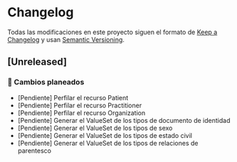 # Changelog
Todas las modificaciones en este proyecto siguen el formato de [Keep a Changelog](https://keepachangelog.com/en/1.0.0/) y usan [Semantic Versioning](https://semver.org/).

## [Unreleased]
### 🔄 Cambios planeados
- [Pendiente] Perfilar el recurso Patient
- [Pendiente] Perfilar el recurso Practitioner
- [Pendiente] Perfilar el recurso Organization
- [Pendiente] Generar el ValueSet de los tipos de documento de identidad
- [Pendiente] Generar el ValueSet de los tipos de sexo
- [Pendiente] Generar el ValueSet de los tipos de estado civil
- [Pendiente] Generar el ValueSet de los tipos de relaciones de parentesco